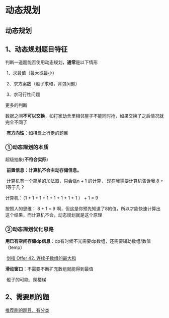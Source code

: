 # 动态规划

## 动态规划

## 1、动态规划题目特征

判断一道题能否使用动态规划，**通常**是以下情形

​ 1、求最值（最大或最小）

​ 2、求方案数（骰子求和，背包问题）

​ 3、求可行性问题

更多的判断

​ 数据之间**不可以交换**，如打家劫舍里相邻屋子不能同时抢，如果交换了之后情况就完全不同了

​ **有方向性**：如棋盘上行走的题目

### ①动态规划的本质

超级抽象\(**不符合实际**\)

​ **前置信息：计算机不会主动存储信息。**

​ 计算机有一个简单的加法器，只会做n + 1 的计算， 现在我需要计算机告诉我 8 + 1等于几？

计算机：（1 + 1 + 1 + 1 + 1 + 1 + 1 + 1 ） + 1 = 9

按照人的思维： 8 + 1 = 9 啊，但这是你预先知道了8的值，所以才能快速计算出这个结果，而计算机不会，动态规划就是这个原理

### ②动态规划优化思路

**用已有空间存储dp信息**：dp有时候不光需要dp数组，还需要辅助数组/数值（temp）

​ [剑指 Offer 42. 连续子数组的最大和](https://leetcode-cn.com/problems/lian-xu-zi-shu-zu-de-zui-da-he-lcof/)

**滑动窗口**：不需要不断扩充数组就能得到最值

​ 骰子的可能、爬楼梯

## 2、需要刷的题

[推荐刷的题目，有分类](https://leetcode-cn.com/circle/article/NfHhXD/)

